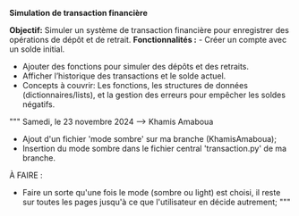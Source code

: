 **Simulation de transaction financière**

**Objectif:** Simuler un système de transaction financière pour enregistrer des opérations de
dépôt et de retrait.
**Fonctionnalités :** - Créer un compte avec un solde initial.
- Ajouter des fonctions pour simuler des dépôts et des retraits.
- Afficher l’historique des transactions et le solde actuel.
- Concepts à couvrir: Les fonctions, les structures de données (dictionnaires/lists), et la
gestion des erreurs pour empêcher les soldes négatifs.

"""
Samedi, le 23 novembre 2024 --> Khamis Amaboua
- Ajout d'un fichier 'mode sombre' sur ma branche (KhamisAmaboua);
- Insertion du mode sombre dans le fichier central 'transaction.py' de ma branche.

À FAIRE :
- Faire un sorte qu'une fois le mode (sombre ou light) est choisi, il reste sur toutes les pages jusqu'à ce que l'utilisateur en décide autrement;
"""

